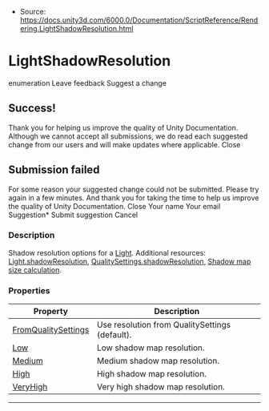 * Source: https://docs.unity3d.com/6000.0/Documentation/ScriptReference/Rendering.LightShadowResolution.html

# LightShadowResolution
enumeration
Leave feedback
Suggest a change
## Success!
Thank you for helping us improve the quality of Unity Documentation. Although we cannot accept all submissions, we do read each suggested change from our users and will make updates where applicable.
Close
## Submission failed
For some reason your suggested change could not be submitted. Please <a>try again</a> in a few minutes. And thank you for taking the time to help us improve the quality of Unity Documentation.
Close
Your name Your email Suggestion* Submit suggestion
Cancel
### Description
Shadow resolution options for a [Light](https://docs.unity3d.com/6000.0/Documentation/ScriptReference/Light.html).
Additional resources: [Light.shadowResolution](https://docs.unity3d.com/6000.0/Documentation/ScriptReference/Light-shadowResolution.html), [QualitySettings.shadowResolution](https://docs.unity3d.com/6000.0/Documentation/ScriptReference/QualitySettings-shadowResolution.html), [Shadow map size calculation](https://docs.unity3d.com/6000.0/Documentation/Manual/ShadowPerformance.html).
### Properties
Property | Description  
---|---  
[FromQualitySettings](https://docs.unity3d.com/6000.0/Documentation/ScriptReference/Rendering.LightShadowResolution.FromQualitySettings.html) | Use resolution from QualitySettings (default).  
[Low](https://docs.unity3d.com/6000.0/Documentation/ScriptReference/Rendering.LightShadowResolution.Low.html) | Low shadow map resolution.  
[Medium](https://docs.unity3d.com/6000.0/Documentation/ScriptReference/Rendering.LightShadowResolution.Medium.html) | Medium shadow map resolution.  
[High](https://docs.unity3d.com/6000.0/Documentation/ScriptReference/Rendering.LightShadowResolution.High.html) | High shadow map resolution.  
[VeryHigh](https://docs.unity3d.com/6000.0/Documentation/ScriptReference/Rendering.LightShadowResolution.VeryHigh.html) | Very high shadow map resolution.  
* * *
